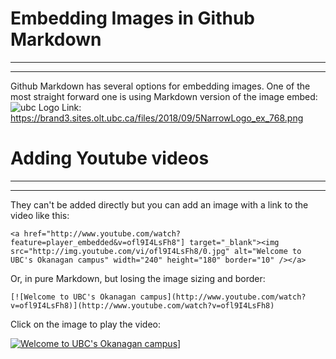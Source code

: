 # Embedding Images in Github Markdown

---
___
Github Markdown has several options for embedding images. One of the most straight forward one is using Markdown version of the image embed:
![ubc](https://brand3.sites.olt.ubc.ca/files/2018/09/5NarrowLogo_ex_768.png)
Logo Link: https://brand3.sites.olt.ubc.ca/files/2018/09/5NarrowLogo_ex_768.png 

# Adding Youtube videos
---
---
They can't be added directly but you can add an image with a link to the video like this:

    <a href="http://www.youtube.com/watch?feature=player_embedded&v=ofl9I4LsFh8"] target="_blank"><img src="http://img.youtube.com/vi/ofl9I4LsFh8/0.jpg" alt="Welcome to UBC's Okanagan campus" width="240" height="180" border="10" /></a>

Or, in pure Markdown, but losing the image sizing and border:

    [![Welcome to UBC's Okanagan campus](http://www.youtube.com/watch?v=ofl9I4LsFh8)](http://www.youtube.com/watch?v=ofl9I4LsFh8)

Click on the image to play the video:

[![Welcome to UBC's Okanagan campus](https://img.youtube.com/vi/ofl9I4LsFh8/0.jpg)](http://www.youtube.com/watch?v=ofl9I4LsFh8)]
